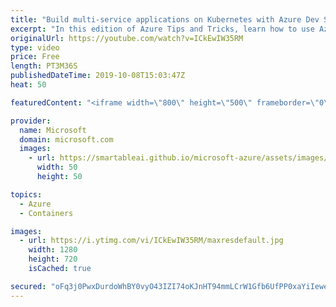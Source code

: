 ```yaml
---
title: "Build multi-service applications on Kubernetes with Azure Dev Spaces: Part 2 | Azure Tips and Tricks"
excerpt: "In this edition of Azure Tips and Tricks, learn how to use Azure Dev Spaces to create a multi-service application that runs in multiple containers on Kubernetes.   For more tips and tricks, visit: http://azuredev.tips   Get started with 12 months of free services and $200 USD in credit. Create your free"
originalUrl: https://youtube.com/watch?v=ICkEwIW35RM
type: video
price: Free
length: PT3M36S
publishedDateTime: 2019-10-08T15:03:47Z
heat: 50

featuredContent: "<iframe width=\"800\" height=\"500\" frameborder=\"0\" src=\"https://www.youtube.com/embed/ICkEwIW35RM\" allow=\"accelerometer; autoplay; encrypted-media; gyroscope; picture-in-picture\" allowfullscreen></iframe>"

provider:
  name: Microsoft
  domain: microsoft.com
  images:
    - url: https://smartableai.github.io/microsoft-azure/assets/images/organizations/microsoft.com-50x50.jpg
      width: 50
      height: 50

topics:
  - Azure
  - Containers

images:
  - url: https://i.ytimg.com/vi/ICkEwIW35RM/maxresdefault.jpg
    width: 1280
    height: 720
    isCached: true

secured: "oFq3j0PwxDurdoWhBY0vyO43IZI74oKJnHT94mmLCrW1Gfb6UfPP0xaYiIewe1iblfhXp58aH3SLz76twM7w0J3RD/ipZc/lZGIE/TFnI4Mdv74XzT485ip+lXL0eCani9L8S1K8QzpyhG7zdgP5J/76ak0TXVP0M6hMlHbs1YWsAmJx0QHHuE7DqqOLCFhrldoDr/8JLOWM6dyZcQKQLOtT+8KYMYWTb6dEHnsnTF+Pe2TadyvE+YDW1In87V54zFmaTUSk+HDc1J/BG+ujz1PvczjpzVwx5IiAzDFCAdvvD+lWqBKDf5+xgGkvSviavCldsZuc7MIQqSW8qOL5YFgNuEwpUeORmhJ/nojSv/NVuIyAXswtuFJRAONz4x7QgARReFzvQ/MGo3Ush/ukraDxXEOV0xyz2x7iQg29ff8=;pJYhCcBR9v6iSdSl5W8z3g=="
---
```


